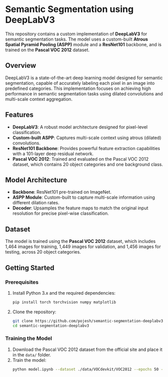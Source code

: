 # Semantic Segmentation using DeepLabV3

This repository contains a custom implementation of **DeepLabV3** for semantic segmentation tasks. The model uses a custom-built **Atrous Spatial Pyramid Pooling (ASPP)** module and a **ResNet101** backbone, and is trained on the **Pascal VOC 2012** dataset.

## Overview
DeepLabV3 is a state-of-the-art deep learning model designed for semantic segmentation, capable of accurately labeling each pixel in an image into predefined categories. This implementation focuses on achieving high performance in semantic segmentation tasks using dilated convolutions and multi-scale context aggregation.

## Features
- **DeepLabV3**: A robust model architecture designed for pixel-level classification.
- **Custom-built ASPP**: Captures multi-scale context using atrous (dilated) convolutions.
- **ResNet101 Backbone**: Provides powerful feature extraction capabilities with a 101-layer deep residual network.
- **Pascal VOC 2012**: Trained and evaluated on the Pascal VOC 2012 dataset, which contains 20 object categories and one background class.

## Model Architecture
- **Backbone**: ResNet101 pre-trained on ImageNet.
- **ASPP Module**: Custom-built to capture multi-scale information using different dilation rates.
- **Decoder**: Upsamples the feature maps to match the original input resolution for precise pixel-wise classification.

## Dataset
The model is trained using the **Pascal VOC 2012** dataset, which includes 1,464 images for training, 1,449 images for validation, and 1,456 images for testing, across 20 object categories.

## Getting Started

### Prerequisites
1. Install Python 3.x and the required dependencies:
    ```bash
    pip install torch torchvision numpy matplotlib
    ```

2. Clone the repository:
    ```bash
    git clone https://github.com/pojesh/semantic-segmentation-deeplabv3.git
    cd semantic-segmentation-deeplabv3
    ```

### Training the Model
1. Download the Pascal VOC 2012 dataset from the official site and place it in the `data/` folder.
2. Train the model:
    ```bash
    python model.ipynb --dataset ./data/VOCdevkit/VOC2012 --epochs 50 --batch-size 16
    ```
